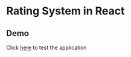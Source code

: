 # Rating System in React

## Demo

Click [here](https://rosanunezrivera.github.io/rating-system/) to test the application
